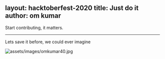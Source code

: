 layout: hacktoberfest-2020
title: Just do it 
author: om kumar
---

Start contributing, it matters.

---

Lets save it before, we could ever imagine

![assets/images/omkumar40.jpg]()
